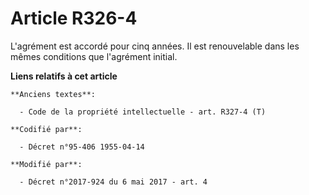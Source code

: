 # Article R326-4

L'agrément est accordé pour cinq années. Il est renouvelable dans les mêmes conditions que l'agrément initial.

**Liens relatifs à cet article**

	**Anciens textes**:

	  - Code de la propriété intellectuelle - art. R327-4 (T)

	**Codifié par**:

	  - Décret n°95-406 1955-04-14

	**Modifié par**:

	  - Décret n°2017-924 du 6 mai 2017 - art. 4
